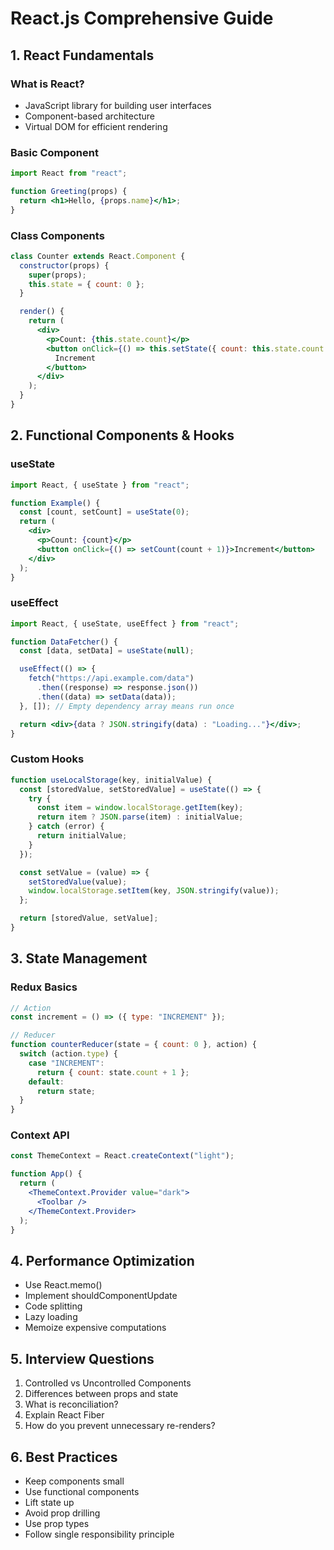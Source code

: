 # React.js Comprehensive Guide

## 1. React Fundamentals

### What is React?

- JavaScript library for building user interfaces
- Component-based architecture
- Virtual DOM for efficient rendering

### Basic Component

```jsx
import React from "react";

function Greeting(props) {
  return <h1>Hello, {props.name}</h1>;
}
```

### Class Components

```jsx
class Counter extends React.Component {
  constructor(props) {
    super(props);
    this.state = { count: 0 };
  }

  render() {
    return (
      <div>
        <p>Count: {this.state.count}</p>
        <button onClick={() => this.setState({ count: this.state.count + 1 })}>
          Increment
        </button>
      </div>
    );
  }
}
```

## 2. Functional Components & Hooks

### useState

```jsx
import React, { useState } from "react";

function Example() {
  const [count, setCount] = useState(0);
  return (
    <div>
      <p>Count: {count}</p>
      <button onClick={() => setCount(count + 1)}>Increment</button>
    </div>
  );
}
```

### useEffect

```jsx
import React, { useState, useEffect } from "react";

function DataFetcher() {
  const [data, setData] = useState(null);

  useEffect(() => {
    fetch("https://api.example.com/data")
      .then((response) => response.json())
      .then((data) => setData(data));
  }, []); // Empty dependency array means run once

  return <div>{data ? JSON.stringify(data) : "Loading..."}</div>;
}
```

### Custom Hooks

```jsx
function useLocalStorage(key, initialValue) {
  const [storedValue, setStoredValue] = useState(() => {
    try {
      const item = window.localStorage.getItem(key);
      return item ? JSON.parse(item) : initialValue;
    } catch (error) {
      return initialValue;
    }
  });

  const setValue = (value) => {
    setStoredValue(value);
    window.localStorage.setItem(key, JSON.stringify(value));
  };

  return [storedValue, setValue];
}
```

## 3. State Management

### Redux Basics

```jsx
// Action
const increment = () => ({ type: "INCREMENT" });

// Reducer
function counterReducer(state = { count: 0 }, action) {
  switch (action.type) {
    case "INCREMENT":
      return { count: state.count + 1 };
    default:
      return state;
  }
}
```

### Context API

```jsx
const ThemeContext = React.createContext("light");

function App() {
  return (
    <ThemeContext.Provider value="dark">
      <Toolbar />
    </ThemeContext.Provider>
  );
}
```

## 4. Performance Optimization

- Use React.memo()
- Implement shouldComponentUpdate
- Code splitting
- Lazy loading
- Memoize expensive computations

## 5. Interview Questions

1. Controlled vs Uncontrolled Components
2. Differences between props and state
3. What is reconciliation?
4. Explain React Fiber
5. How do you prevent unnecessary re-renders?

## 6. Best Practices

- Keep components small
- Use functional components
- Lift state up
- Avoid prop drilling
- Use prop types
- Follow single responsibility principle
